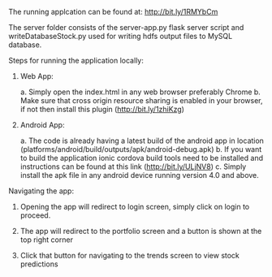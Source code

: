 The running applcation can be found at: http://bit.ly/1RMYbCm⁠⁠⁠⁠

The server folder consists of the server-app.py flask server script and writeDatabaseStock.py used for writing hdfs output files to MySQL database.

Steps for running the application locally:

1. Web App:

	a. Simply open the index.html in any web browser preferably Chrome
	b. Make sure that cross origin resource sharing is enabled in your browser, if not then install this plugin (http://bit.ly/1zhiKzg)

2. Android App:

	a. The code is already having a latest build of the android app in location (platforms/android/build/outputs/apk/android-debug.apk)
	b. If you want to build the application ionic cordova build tools need to be installed and instructions can be found at this link (http://bit.ly/ULjNV8)
	c. Simply install the apk file in any android device running version 4.0 and above. 

Navigating the app:

1. Opening the app will redirect to login screen, simply click on login to proceed.

2. The app will redirect to the portfolio screen and a button is shown at the top right corner

3. Click that button for navigating to the trends screen to view stock predictions
